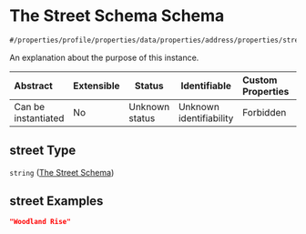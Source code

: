 # The Street Schema Schema

```txt
#/properties/profile/properties/data/properties/address/properties/street#/properties/profile/properties/data/properties/address/properties/street
```

An explanation about the purpose of this instance.


| Abstract            | Extensible | Status         | Identifiable            | Custom Properties | Additional Properties | Access Restrictions | Defined In                                                                                          |
| :------------------ | ---------- | -------------- | ----------------------- | :---------------- | --------------------- | ------------------- | --------------------------------------------------------------------------------------------------- |
| Can be instantiated | No         | Unknown status | Unknown identifiability | Forbidden         | Allowed               | none                | [policy_transaction.schema.json\*](../../out/policy_transaction.schema.json "open original schema") |

## street Type

`string` ([The Street Schema](policy_transaction-properties-the-profile-schema-properties-the-profile-data-schema-properties-the-address-schema-properties-the-street-schema.md))

## street Examples

```json
"Woodland Rise"
```

